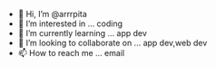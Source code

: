- 👋 Hi, I’m @arrrpita
- 👀 I’m interested in ... coding
- 🌱 I’m currently learning ... app dev
- 💞️ I’m looking to collaborate on ... app dev,web dev
- 📫 How to reach me ... email

<!---
arrrpita/arrrpita is a ✨ special ✨ repository because its `README.md` (this file) appears on your GitHub profile.
You can click the Preview link to take a look at your changes.
--->
